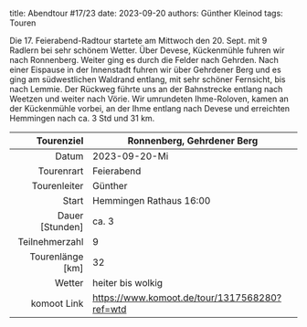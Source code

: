 title: Abendtour #17/23
date: 2023-09-20
authors: Günther Kleinod
tags: Touren


Die 17. Feierabend-Radtour startete am Mittwoch den 20. Sept. mit 9 Radlern bei sehr schönem Wetter. Über Devese, Kückenmühle fuhren wir nach Ronnenberg. Weiter ging es durch die Felder nach Gehrden. Nach einer Eispause in der Innenstadt fuhren wir über Gehrdener Berg und es ging am südwestlichen Waldrand entlang, mit sehr schöner Fernsicht, bis nach Lemmie. Der Rückweg führte uns an der Bahnstrecke entlang nach Weetzen und weiter nach Vörie. Wir umrundeten Ihme-Roloven, kamen an der Kückenmühle vorbei, an der Ihme entlang nach Devese und erreichten Hemmingen nach ca. 3 Std 
und 31 km.


Tourenziel       | Ronnenberg, Gehrdener Berg
---------------: | ----------------------- 
Datum            | 2023-09-20-Mi
Tourenrart       | Feierabend
Tourenleiter     | Günther
Start            | Hemmingen Rathaus 16:00
Dauer [Stunden]  | ca. 3
Teilnehmerzahl   | 9
Tourenlänge [km] | 32
Wetter           | heiter bis wolkig
komoot Link      | <https://www.komoot.de/tour/1317568280?ref=wtd>
